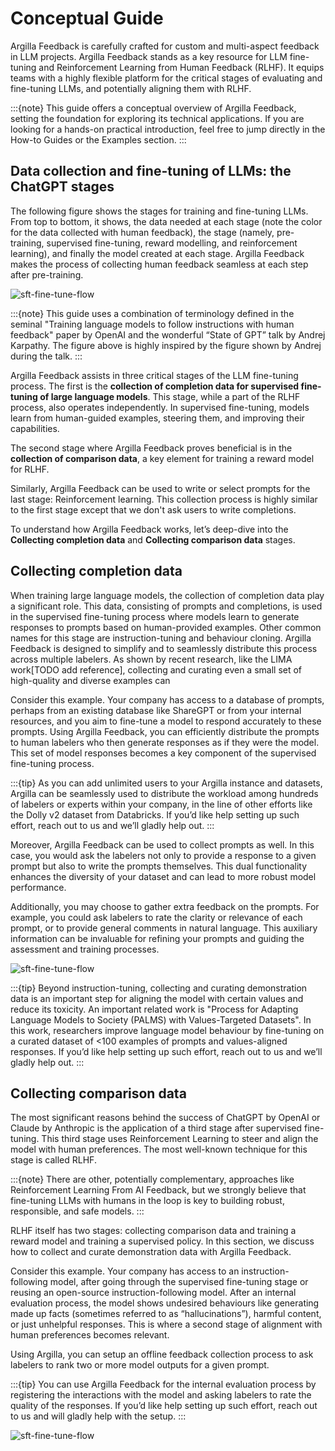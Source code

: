 # Conceptual Guide
Argilla Feedback is carefully crafted for custom and multi-aspect feedback in LLM projects. Argilla Feedback stands as a key resource for LLM fine-tuning and Reinforcement Learning from Human Feedback (RLHF). It equips teams with a highly flexible platform for the critical stages of evaluating and fine-tuning LLMs, and potentially aligning them with RLHF.

:::{note}
This guide offers a conceptual overview of Argilla Feedback, setting the foundation for exploring its technical applications. If you are looking for a hands-on practical introduction, feel free to jump directly in the How-to Guides or the Examples section.
:::

## Data collection and fine-tuning of LLMs: the ChatGPT stages
The following figure shows the stages for training and fine-tuning LLMs. From top to bottom, it shows, the data needed at each stage (note the color for the data collected with human feedback), the stage (namely, pre-training, supervised fine-tuning, reward modelling, and reinforcement learning), and finally the model created at each stage. Argilla Feedback makes the process of collecting human feedback seamless at each step after pre-training.

![sft-fine-tune-flow](../../_static/images/llms/rlhf.svg "LLM fine-tuning stages")

:::{note}
This guide uses a combination of terminology defined in the seminal "Training language models to follow instructions with human feedback" paper by OpenAI and the wonderful “State of GPT” talk by Andrej Karpathy. The figure above is highly inspired by the figure shown by Andrej during the talk.
:::

Argilla Feedback assists in three critical stages of the LLM fine-tuning process. The first is the **collection of completion data for supervised fine-tuning of large language models**. This stage, while a part of the RLHF process, also operates independently. In supervised fine-tuning, models learn from human-guided examples, steering them, and improving their capabilities.

The second stage where Argilla Feedback proves beneficial is in the **collection of comparison data**, a key element for training a reward model for RLHF.

Similarly, Argilla Feedback can be used to write or select prompts for the last stage: Reinforcement learning. This collection process is highly similar to the first stage except that we don't ask users to write completions.

To understand how Argilla Feedback works, let’s deep-dive into the **Collecting completion data** and **Collecting comparison data** stages.

## Collecting completion data
When training large language models, the collection of completion data play a significant role. This data, consisting of prompts and completions, is used in the supervised fine-tuning process where models learn to generate responses to prompts based on human-provided examples. Other common names for this stage are instruction-tuning and behaviour cloning. Argilla Feedback is designed to simplify and to seamlessly distribute this process across multiple labelers. As shown by recent research, like the LIMA work[TODO add reference], collecting and curating even a small set of high-quality and diverse examples can

Consider this example. Your company has access to a database of prompts, perhaps from an existing database like ShareGPT or from your internal resources, and you aim to fine-tune a model to respond accurately to these prompts. Using Argilla Feedback, you can efficiently distribute the prompts to human labelers who then generate responses as if they were the model. This set of model responses becomes a key component of the supervised fine-tuning process.

:::{tip}
As you can add unlimited users to your Argilla instance and datasets, Argilla can be seamlessly used to distribute the workload among hundreds of labelers or experts within your company, in the line of other efforts like the Dolly v2 dataset from Databricks. If you’d like help setting up such effort, reach out to us and we’ll gladly help out.
:::

Moreover, Argilla Feedback can be used to collect prompts as well. In this case, you would ask the labelers not only to provide a response to a given prompt but also to write the prompts themselves. This dual functionality enhances the diversity of your dataset and can lead to more robust model performance.

Additionally, you may choose to gather extra feedback on the prompts. For example, you could ask labelers to rate the clarity or relevance of each prompt, or to provide general comments in natural language. This auxiliary information can be invaluable for refining your prompts and guiding the assessment and training processes.

![sft-fine-tune-flow](../../_static/images/llms/sft.svg "Completion collection for SFT")

:::{tip}
Beyond instruction-tuning, collecting and curating demonstration data is an important step for aligning the model with certain values and reduce its toxicity. An important related work is "Process for Adapting Language Models to Society (PALMS) with Values-Targeted Datasets". In this work, researchers improve language model behaviour by fine-tuning on a curated dataset of <100 examples of prompts and values-aligned responses. If you’d like help setting up such effort, reach out to us and we’ll gladly help out.
:::

## Collecting comparison data
The most significant reasons behind the success of ChatGPT by OpenAI or Claude by Anthropic is the application of a third stage after supervised fine-tuning. This third stage uses Reinforcement Learning to steer and align the model with human preferences. The most well-known technique for this stage is called RLHF.

:::{note}
There are other, potentially complementary, approaches like Reinforcement Learning From AI Feedback, but we strongly believe that fine-tuning LLMs with humans in the loop is key to building robust, responsible, and safe models.
:::

RLHF itself has two stages: collecting comparison data and training a reward model and training a supervised policy. In this section, we discuss how to collect and curate demonstration data with Argilla Feedback.

Consider this example. Your company has access to an instruction-following model, after going through the supervised fine-tuning stage or reusing an open-source instruction-following model. After an internal evaluation process, the model shows undesired behaviours like generating made up facts (sometimes referred to as “hallucinations”), harmful content, or just unhelpful responses. This is where a second stage of alignment with human preferences becomes relevant.

Using Argilla, you can setup an offline feedback collection process to ask labelers to rank two or more model outputs for a given prompt.

:::{tip}
You can use Argilla Feedback for the internal evaluation process by registering the interactions with the model and asking labelers to rate the quality of the responses. If you’d like help setting up such effort, reach out to us and will gladly help with the setup.
:::

![sft-fine-tune-flow](../../_static/images/llms/rm.svg "Comparison collection for Reward Modeling")